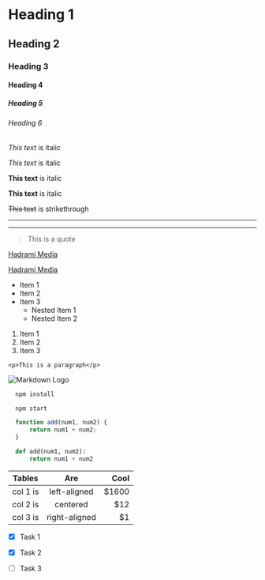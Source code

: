 <!-- Headings -->
# Heading 1
## Heading 2
### Heading 3
#### Heading 4
##### Heading 5
###### Heading 6

<!-- Italics -->
*This text* is italic

_This text_ is italic

<!-- Strong -->
**This text** is italic

__This text__ is italic

<!-- Strikethrough -->
~~This text~~ is strikethrough

<!-- Horizontal Rule -->

---

____

<!-- Blockquote -->
> This is a quote 

<!-- Links -->
[Hadrami Media](https://github.com/Al-Hadrami)

[Hadrami Media](https://github.com/Al-Hadrami "Khalid Suwaid")

<!-- UL -->
* Item 1
* Item 2
* Item 3
  * Nested Item 1
  * Nested Item 2
  
<!-- Only -->  
1. Item 1
1. Item 2
1. Item 3

<!-- Inline Code Block -->   
`<p>This is a paragraph</p>`

<!-- Images -->
![Markdown Logo](https://markdown-here.com/img/icon256.png)

<!-- GitHub Markdown -->

<!-- Code Blocks -->
```bash
  npm install

  npm start 
```

```javascript
  function add(num1, num2) {
      return num1 + num2;
  }
```

```python
  def add(num1, num2): 
      return num1 + num2
```      

<!-- Tables -->
| Tables   |      Are      |  Cool |
|----------|:-------------:|------:|
| col 1 is |  left-aligned | $1600 |
| col 2 is |    centered   |   $12 |
| col 3 is | right-aligned |    $1 |

<!-- Task Lists -->
* [x] Task 1
* [x] Task 2 
* [ ] Task 3 
  
  